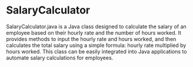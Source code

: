 # SalaryCalculator
SalaryCalculator.java is a Java class designed to calculate the salary of an employee based on their hourly rate and the number of hours worked. It provides methods to input the hourly rate and hours worked, and then calculates the total salary using a simple formula: hourly rate multiplied by hours worked. This class can be easily integrated into Java applications to automate salary calculations for employees.
